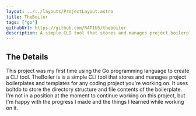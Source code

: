 ```yaml
---
layout: ../../layouts/ProjectLayout.astro
title: TheBoiler
tags: ["go"]
githubUrl: https://github.com/RATIU5/theboiler
description: A simple CLI tool that stores and manages project boilerplates and templates for any coding project you're working on.
---
```


## The Details

This project was my first time using the Go programming language to create a CLI tool. TheBoiler is is a simple CLI tool that stores and manages project boilerplates and templates for any coding project you're working on. It uses boltdb to store the directory structure and file contents of the boilerplate. I'm not in a position at the moment to continue working on this project, but I'm happy with the progress I made and the things I learned while working on it.
